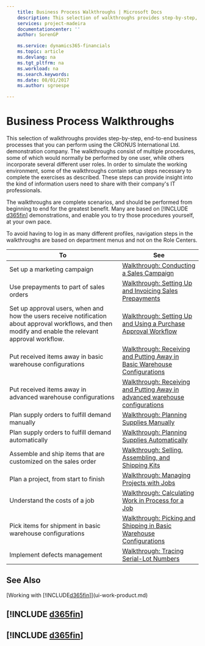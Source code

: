 ```yaml
---
    title: Business Process Walkthroughs | Microsoft Docs
    description: This selection of walkthroughs provides step-by-step, end-to-end business processes that you can perform using the CRONUS International Ltd. demonstration company. The walkthroughs consist of multiple procedures, some of which would normally be performed by one user, while others incorporate several different user roles. In order to simulate the working environment, some of the walkthroughs contain setup steps necessary to complete the exercises as described. These steps can provide insight into the kind of information users need to share with their company's IT professionals.
    services: project-madeira
    documentationcenter: ''
    author: SorenGP

    ms.service: dynamics365-financials
    ms.topic: article
    ms.devlang: na
    ms.tgt_pltfrm: na
    ms.workload: na
    ms.search.keywords:
    ms.date: 08/01/2017
    ms.author: sgroespe

---
```

# Business Process Walkthroughs
This selection of walkthroughs provides step-by-step, end-to-end business processes that you can perform using the CRONUS International Ltd. demonstration company. The walkthroughs consist of multiple procedures, some of which would normally be performed by one user, while others incorporate several different user roles. In order to simulate the working environment, some of the walkthroughs contain setup steps necessary to complete the exercises as described. These steps can provide insight into the kind of information users need to share with their company's IT professionals.  

 The walkthroughs are complete scenarios, and should be performed from beginning to end for the greatest benefit. Many are based on [!INCLUDE [d365fin](includes/d365fin_md.md)] demonstrations, and enable you to try those procedures yourself, at your own pace.  

 To avoid having to log in as many different profiles, navigation steps in the walkthroughs are based on department menus and not on the Role Centers.  

|To|See|  
|--------|---------|  
|Set up a marketing campaign|[Walkthrough: Conducting a Sales Campaign](walkthrough-conducting-a-sales-campaign.md)|  
|Use prepayments to part of sales orders|[Walkthrough: Setting Up and Invoicing Sales Prepayments](walkthrough-setting-up-and-invoicing-sales-prepayments.md)|  
|Set up approval users, when and how the users receive notification about approval workflows, and then modify and enable the relevant approval workflow.|[Walkthrough: Setting Up and Using a Purchase Approval Workflow](walkthrough-setting-up-and-using-a-purchase-approval-workflow.md)|  
|Put received items away in basic warehouse configurations|[Walkthrough: Receiving and Putting Away in Basic Warehouse Configurations](walkthrough-receiving-and-putting-away-in-basic-warehousing.md)|  
|Put received items away in advanced warehouse configurations|[Walkthrough: Receiving and Putting Away in advanced warehouse configurations](walkthrough-receiving-and-putting-away-in-advanced-warehousing.md)|  
|Plan supply orders to fulfill demand manually|[Walkthrough: Planning Supplies Manually](walkthrough-planning-supplies-manually.md)|  
|Plan supply orders to fulfill demand automatically|[Walkthrough: Planning Supplies Automatically](walkthrough-planning-supplies-automatically.md)|  
|Assemble and ship items that are customized on the sales order|[Walkthrough: Selling, Assembling, and Shipping Kits](walkthrough-selling-assembling-and-shipping-kits.md)|  
|Plan a project, from start to finish|[Walkthrough: Managing Projects with Jobs](walkthrough-managing-projects-with-jobs.md)|  
|Understand the costs of a job|[Walkthrough: Calculating Work in Process for a Job](walkthrough-calculating-work-in-process-for-a-job.md)|  
|Pick items for shipment in basic warehouse configurations|[Walkthrough: Picking and Shipping in Basic Warehouse Configurations](walkthrough-picking-and-shipping-in-basic-warehousing.md)|  
|Implement defects management|[Walkthrough: Tracing Serial-Lot Numbers](walkthrough-tracing-serial-lot-numbers.md)|  

## See Also
[Working with [!INCLUDE[d365fin](includes/d365fin_md.md)]](ui-work-product.md)  

## [!INCLUDE [d365fin](includes/free_trial_md.md)]  
## [!INCLUDE [d365fin](includes/training_link_md.md)]
